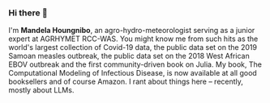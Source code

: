 ### Hi there 👋

I'm **Mandela Houngnibo**, an agro-hydro-meteorologist serving as a junior expert at AGRHYMET RCC-WAS. You might know me from such hits as the world's largest collection of Covid-19 data, the public data set on the 2019 Samoan measles outbreak, the public data set on the 2018 West African EBOV outbreak and the first community-driven book on Julia. My book, The Computational Modeling of Infectious Disease, is now available at all good booksellers and of course Amazon. I rant about things here – recently, mostly about LLMs.


<!-- Here are some ideas to get you started:

- 🔭 I’m currently working on ...
- 🌱 I’m currently learning ...
- 👯 I’m looking to collaborate on ...
- 🤔 I’m looking for help with ...
- 💬 Ask me about ...
- 📫 How to reach me: ...
- 😄 Pronouns: ...
- ⚡ Fun fact: ...
-->
